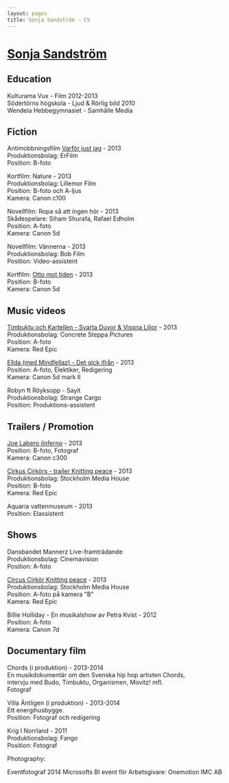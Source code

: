 ```yaml
---
layout: pages
title: Sonja Sandström - CV
---
```



# [Sonja Sandström](../)

## Education
 
Kulturama Vux - Film 2012-2013  
Södertörns högskola - Ljud & Rörlig bild  2010  
Wendela Hebbegymnasiet - Samhälle Media

## Fiction
 
Antimobbningsfilm [Varför just jag](http://www.youtube.com/watch?v=fNgAy_tyBho) - 2013  
Produktionsbolag: ErFilm  
Position: B-foto  
 
Kortfilm: Nature - 2013  
Produktionsbolag: Lillemor Film  
Position: B-foto och A-ljus  
Kamera: Canon c100  
 
Novellfilm: Ropa så att ingen hör - 2013  
Skådespelare: Siham Shurafa, Rafael Edholm  
Position: A-foto  
Kamera: Canon 5d 
 
Novellfilm: Vännerna - 2013  
Produktionsbolag: Bob Film  
Position: Video-assistent  

Kortfilm: [Otto mot tiden](https://vimeo.com/73634510) - 2013   
Position: B-foto   
Kamera: Canon 5d    

## Music videos

[Timbuktu och Kartellen - Svarta Duvor & Vissna Liljor](http://vimeo.com/82803389) - 2013  
Produktionsbolag: Concrete Steppa Pictures  
Position: A-foto  
Kamera: Red Epic  

[Ellda (med Mindfellaz) - Det gick ifrån](http://vimeo.com/74381844) - 2013  
Position: A-foto, Elektiker, Redigering  
Kamera: Canon 5d mark II  
   
Robyn ft Röyksopp - Sayit   
Produktionsbolag: Strange Cargo   
Position: Produktions-assistent   
   
## Trailers / Promotion
 
[Joe Labero iInferno](http://www.youtube.com/watch?v=Tngkm5gmyVg) - 2013  
Position: B-foto, Fotograf  
Kamera: Canon c300  
 
[Cirkus Cirkörs - trailer Knitting peace](http://vimeo.com/66622448) - 2013  
Produktionsbolag: Stockholm Media House  
Position: B-foto  
Kamera: Red Epic  
 
Aquaria vattenmuseum - 2013  
Position: Elassistent
 
## Shows

Dansbandet Mannerz Live-framträdande   
Produktionsbolag: Cinemavision   
Position: A-foto   
 
[Circus Cirkör Knitting peace](http://vimeo.com/66622448) - 2013  
Produktionsbolag: Stockholm Media House  
Position: A-foto på kamera "B"  
Kamera: Red Epic  
 
Billie Holliday - En musikalshow av Petra Kvist - 2012  
Position: A-foto  
Kamera: Canon 7d  
 
## Documentary film
 
Chords (i produktion) - 2013-2014  
En musikdokumentär om den Svenska hip hop artisten Chords,  
intervju med Budo, Timbuktu, Organismen, Movitz! mfl.  
Fotograf  
 
Villa Äntligen (i produktion) - 2013-2014  
Ett energihusbygge.  
Position: Fotograf och redigering  

Krig I Norrland - 2011   
Produktionsbolag: Fango   
Position: Fotograf   

Photography:

Eventfotograf 2014
Microsofts BI event för 
Arbetsgivare: Onemotion IMC AB
